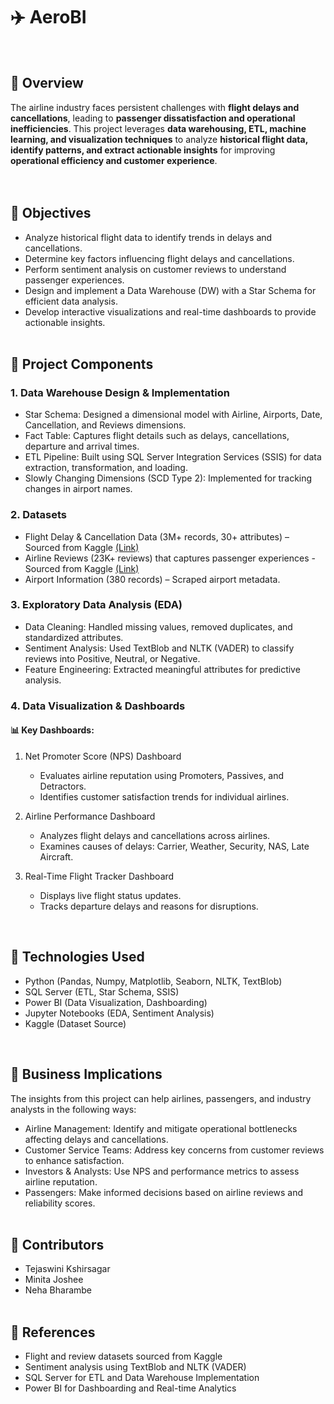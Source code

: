 # ✈️ AeroBI
<br>

## 📌 Overview
The airline industry faces persistent challenges with **flight delays and cancellations**, leading to **passenger dissatisfaction and operational inefficiencies**. This project leverages **data warehousing, ETL, machine learning, and visualization techniques** to analyze **historical flight data, identify patterns, and extract actionable insights** for improving **operational efficiency and customer experience**.  
<br><br>


## 🎯 Objectives
- Analyze historical flight data to identify trends in delays and cancellations.
- Determine key factors influencing flight delays and cancellations.
- Perform sentiment analysis on customer reviews to understand passenger experiences.
- Design and implement a Data Warehouse (DW) with a Star Schema for efficient data analysis.
- Develop interactive visualizations and real-time dashboards to provide actionable insights.
<br><br>


## 📂 Project Components  

### 1. Data Warehouse Design & Implementation
- Star Schema: Designed a dimensional model with Airline, Airports, Date, Cancellation, and Reviews dimensions.  
- Fact Table: Captures flight details such as delays, cancellations, departure and arrival times.  
- ETL Pipeline: Built using SQL Server Integration Services (SSIS) for data extraction, transformation, and loading.  
- Slowly Changing Dimensions (SCD Type 2): Implemented for tracking changes in airport names.  

### 2. Datasets  
- Flight Delay & Cancellation Data (3M+ records, 30+ attributes) – Sourced from Kaggle <a href="https://www.kaggle.com/datasets/patrickzel/flight-delay-and-cancellation-dataset-2019-2023?select=flights_sample_3m.csv" target="_blank">(Link)</a>  
- Airline Reviews (23K+ reviews) that captures passenger experiences - Sourced from Kaggle <a href="https://www.kaggle.com/datasets/juhibhojani/airline-reviews" target="_blank">(Link)</a> 
- Airport Information (380 records) – Scraped airport metadata.  

### 3. Exploratory Data Analysis (EDA)  
- Data Cleaning: Handled missing values, removed duplicates, and standardized attributes.  
- Sentiment Analysis: Used TextBlob and NLTK (VADER) to classify reviews into Positive, Neutral, or Negative.  
- Feature Engineering: Extracted meaningful attributes for predictive analysis.  

### 4. Data Visualization & Dashboards  

#### 📊 Key Dashboards:  
1. Net Promoter Score (NPS) Dashboard  
   - Evaluates airline reputation using Promoters, Passives, and Detractors.  
   - Identifies customer satisfaction trends for individual airlines.  

2. Airline Performance Dashboard  
   - Analyzes flight delays and cancellations across airlines.  
   - Examines causes of delays: Carrier, Weather, Security, NAS, Late Aircraft.  

3. Real-Time Flight Tracker Dashboard  
   - Displays live flight status updates.  
   - Tracks departure delays and reasons for disruptions.  
<br>

## 🚀 Technologies Used
- Python (Pandas, Numpy, Matplotlib, Seaborn, NLTK, TextBlob)
- SQL Server (ETL, Star Schema, SSIS)
- Power BI (Data Visualization, Dashboarding)
- Jupyter Notebooks (EDA, Sentiment Analysis)
- Kaggle (Dataset Source)
<br>


## 📜 Business Implications
The insights from this project can help airlines, passengers, and industry analysts in the following ways:
- Airline Management: Identify and mitigate operational bottlenecks affecting delays and cancellations.
- Customer Service Teams: Address key concerns from customer reviews to enhance satisfaction.
- Investors & Analysts: Use NPS and performance metrics to assess airline reputation.
- Passengers: Make informed decisions based on airline reviews and reliability scores.
<br><br>


## 📢 Contributors
- Tejaswini Kshirsagar
- Minita Joshee
- Neha Bharambe
<br><br>


## 🔗 References
- Flight and review datasets sourced from Kaggle 
- Sentiment analysis using TextBlob and NLTK (VADER)
- SQL Server for ETL and Data Warehouse Implementation
- Power BI for Dashboarding and Real-time Analytics 
